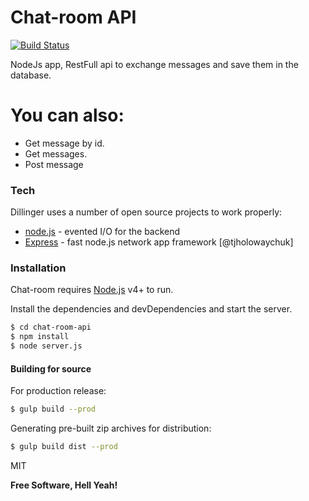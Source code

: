 # Chat-room API

[![Build Status](https://travis-ci.org/joemccann/dillinger.svg?branch=master)](https://travis-ci.org/joemccann/dillinger)

NodeJs app, RestFull api to exchange messages and save them in the database.
# You can also:
  - Get message by id.
  - Get messages.
  - Post message

### Tech

Dillinger uses a number of open source projects to work properly:

* [node.js] - evented I/O for the backend
* [Express] - fast node.js network app framework [@tjholowaychuk]

### Installation

Chat-room requires [Node.js](https://nodejs.org/) v4+ to run.

Install the dependencies and devDependencies and start the server.

```sh
$ cd chat-room-api
$ npm install
$ node server.js
```

#### Building for source
For production release:
```sh
$ gulp build --prod
```
Generating pre-built zip archives for distribution:
```sh
$ gulp build dist --prod
```

MIT

**Free Software, Hell Yeah!**

[//]: # (These are reference links used in the body of this note and get stripped out when the markdown processor does its job. There is no need to format nicely because it shouldn't be seen. Thanks SO - http://stackoverflow.com/questions/4823468/store-comments-in-markdown-syntax)


   [git-repo-url]: <https://github.com/joemccann/dillinger.git>
   [node.js]: <http://nodejs.org>
   [express]: <http://expressjs.com>
